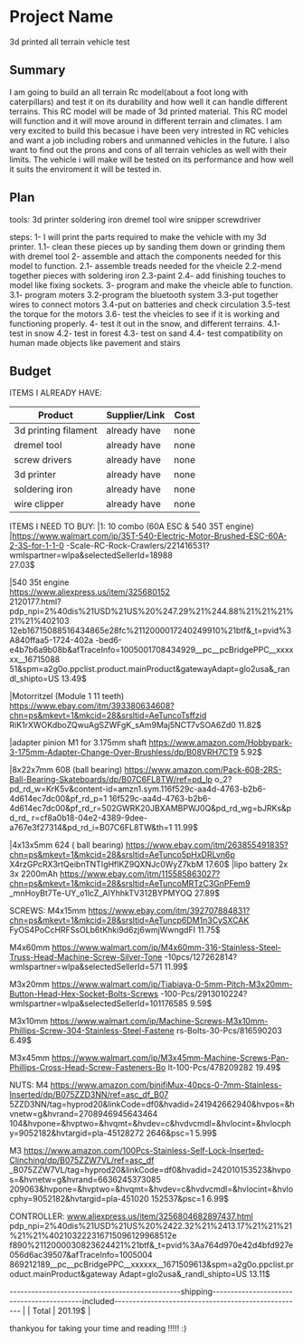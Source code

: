 # Project Name
3d printed all terrain vehicle test
## Summary
I am going to build an all terrain Rc model(about a foot long with caterpillars) and test it on its durability and how well it can handle different terrains. This RC model will be made of 3d printed material. This RC model will function and it will move around in different terrain and climates. I am very excited to build this becasue i have been very intrested in RC vehicles and want a job including robers and unmanned vehicles in the future. I also want to find out the prons and cons of all terrain vehicles as well with their limits. The vehicle i will make will be tested on its performance and how well it suits the enviroment it will be tested in. 


## Plan
tools: 
3d printer
soldering iron
dremel tool
wire snipper
screwdriver 

steps:
1- I will print the parts required to make the vehicle with my 3d printer. 
1.1- clean these pieces up by sanding them down or grinding them with dremel tool
2- assemble and attach the components needed for this model to function. 
2.1- assemble treads needed for the vheicle
2.2-mend together pieces with soldering iron
2.3-paint
2.4- add finishing touches to model like fixing sockets. 
3- program and make the vheicle able to function. 
3.1- program moters
3.2-program the bluetooth system 
3.3-put together wires to connect motors 
3.4-put on batteries and check circulation
3.5-test the torque for the motors 
3.6- test the vheicles to see if it is working and functioning properly. 
4- test it out in the snow, and different terrains. 
4.1- test in snow
4.2- test in forest
4.3- test on sand
4.4- test compatibility on human made objects like pavement and stairs



## Budget
ITEMS I ALREADY HAVE:

| Product                               | Supplier/Link                         | Cost   
| --------------------------------------|-------------------------------------- | ------ 
| 3d printing filament                  |already have                           | none   
| dremel tool                           |already have                           | none   
| screw drivers                         |already have                           | none   
| 3d printer                            |already have                           | none   
| soldering iron                        |already have                           | none   
| wire clipper                          |already have                           | none  

ITEMS I NEED TO BUY: 
|1: 10 combo (60A ESC & 540 35T engine)
|https://www.walmart.com/ip/35T-540-Electric-Motor-Brushed-ESC-60A-2-3S-for-1-1-0
-Scale-RC-Rock-Crawlers/221416531?wmlspartner=wlpa&selectedSellerId=18988    
27.03$

|540 35t engine                        
https://www.aliexpress.us/item/325680152                                         
2120177.html?pdp_npi=2%40dis%21USD%21US%20%247.29%21%244.88%21%21%21%21%21%402103
12eb16715088516434865e28fc%2112000017240249910%21btf&_t=pvid%3A840ffaa5-1724-402a
-bed6-e4b7b6a9b08b&afTraceInfo=1005001708434929__pc__pcBridgePPC__xxxxxx__16715088
51&spm=a2g0o.ppclist.product.mainProduct&gatewayAdapt=glo2usa&_randl_shipto=US
 13.49$

|Motorritzel (Module 1 11 teeth)   
https://www.ebay.com/itm/393380634608?chn=ps&mkevt=1&mkcid=28&srsltid=AeTuncoTsffzid
RiK1rXWOKdboZQwuAgSZWFgK_sAm9Maj5NCT7vSOA6Zd0
11.82$

|adapter pinion M1 for 3.175mm shaft
https://www.amazon.com/Hobbypark-3-175mm-Adapter-Change-Over-Brushless/dp/B08VRH7CT9 
5.92$

|8x22x7mm 608 (ball bearing)
https://www.amazon.com/Pack-608-2RS-Ball-Bearing-Skateboards/dp/B07C6FL8TW/ref=pd_lp 
o_2?pd_rd_w=KrK5v&content-id=amzn1.sym.116f529c-aa4d-4763-b2b6-4d614ec7dc00&pf_rd_p=1
16f529c-aa4d-4763-b2b6-4d614ec7dc00&pf_rd_r=502GWRK20JBXAMBPWJ0Q&pd_rd_wg=bJRKs&pd_rd_
r=cf8a0b18-04e2-4389-9dee-a767e3f27314&pd_rd_i=B07C6FL8TW&th=1
11.99$

|4x13x5mm 624 ( ball bearing) 
https://www.ebay.com/itm/263855491835?chn=ps&mkevt=1&mkcid=28&srsltid=AeTunco5pHxDRLvn6p
X4rzGPcRX3rtQeibnTNTIgHflKZ9QXNJc0WyZ7kbM
17.60$
|lipo battery 2x 3x 2200mAh
https://www.ebay.com/itm/115585863027?chn=ps&mkevt=1&mkcid=28&srsltid=AeTuncoMRTzC3GnPFem9
_mnHoyBt7Te-UY_o1lcZ_AIYhhkTV312BYPMYOQ
27.89$

SCREWS:
M4x15mm
https://www.ebay.com/itm/392707884831?chn=ps&mkevt=1&mkcid=28&srsltid=AeTuncp6DM1n3CySXCAK
FyOS4PoCcHRFSsOLb6tKhki9d6zj6wmjWwngdFI
11.75$

M4x60mm
https://www.walmart.com/ip/M4x60mm-316-Stainless-Steel-Truss-Head-Machine-Screw-Silver-Tone
-10pcs/127262814?wmlspartner=wlpa&selectedSellerId=571
11.99$

M3x20mm
https://www.walmart.com/ip/Tiabiaya-0-5mm-Pitch-M3x20mm-Button-Head-Hex-Socket-Bolts-Screws
-100-Pcs/2913010224?wmlspartner=wlpa&selectedSellerId=101176585
9.59$

M3x10mm
https://www.walmart.com/ip/Machine-Screws-M3x10mm-Phillips-Screw-304-Stainless-Steel-Fastene
rs-Bolts-30-Pcs/816590203
6.49$

M3x45mm
https://www.walmart.com/ip/M3x45mm-Machine-Screws-Pan-Phillips-Cross-Head-Screw-Fasteners-Bo
lt-100-Pcs/478209282
19.49$

 NUTS:
 M4
 https://www.amazon.com/binifiMux-40pcs-0-7mm-Stainless-Inserted/dp/B075ZZD3NN/ref=asc_df_B07
5ZZD3NN/tag=hyprod20&linkCode=df0&hvadid=241942662940&hvpos=&hvnetw=g&hvrand=2708946945643464
104&hvpone=&hvptwo=&hvqmt=&hvdev=c&hvdvcmdl=&hvlocint=&hvlocphy=9052182&hvtargid=pla-45128272
2646&psc=1
 5.99$
 
 M3
 https://www.amazon.com/100Pcs-Stainless-Self-Lock-Inserted-Clinching/dp/B075ZZW7VL/ref=asc_df
_B075ZZW7VL/tag=hyprod20&linkCode=df0&hvadid=242010153523&hvpos=&hvnetw=g&hvrand=6636245373085
209063&hvpone=&hvptwo=&hvqmt=&hvdev=c&hvdvcmdl=&hvlocint=&hvlocphy=9052182&hvtargid=pla-451020
152537&psc=1
 6.99$
 
 CONTROLLER:
 www.aliexpress.us/item/3256804682897437.html
 pdp_npi=2%40dis%21USD%21US%20%2422.32%21%2413.17%21%21%21%21%21%402103222316715096129968512e
 f890%2112000030823624421%21btf&_t=pvid%3Aa764d970e42d4bfd927e056d6ac39507&afTraceInfo=1005004
 869212189__pc__pcBridgePPC__xxxxxx__1671509613&spm=a2g0o.ppclist.product.mainProduct&gateway
 Adapt=glo2usa&_randl_shipto=US
 13.11$
 
-----------------------------------------------shipping------------------------------------------included----------------------------------------------------
| 
| Total                 |           201.19$                            |       



thankyou for taking your time and reading !!!!! :)
